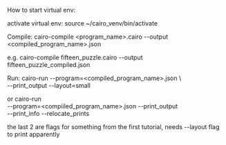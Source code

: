 How to start virtual env:

activate virtual env: 
source ~/cairo_venv/bin/activate

Compile:
cairo-compile <program_name>.cairo --output <compiled_program_name>.json

e.g. cairo-compile fifteen_puzzle.cairo --output fifteen_puzzle_compiled.json

Run:
cairo-run --program=<compiled_program_name>.json  \                           
    --print_output --layout=small


or 
cairo-run \
  --program=<compiiled_program_name>.json --print_output \
  --print_info --relocate_prints

the last 2 are flags for something from the first tutorial, needs --layout flag to print apparently
